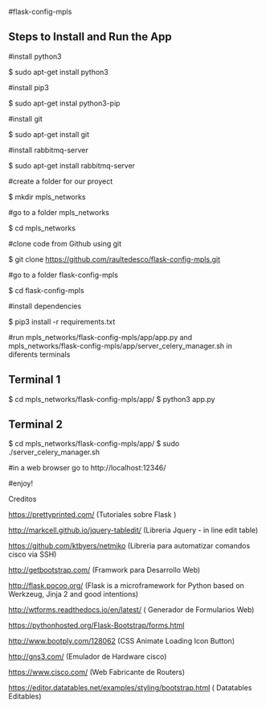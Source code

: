 #flask-config-mpls

Steps to Install and Run the App
---------------------------------------------------------------------------------------------------------------------------------

#install python3

$ sudo apt-get install python3

#install pip3

$ sudo apt-get instal python3-pip

#install git

$ sudo apt-get install git

#install rabbitmq-server

$ sudo apt-get install rabbitmq-server 

#create a folder for our proyect

$ mkdir mpls_networks

#go to a folder mpls_networks

$ cd mpls_networks

#clone code from Github using git

$ git clone https://github.com/raultedesco/flask-config-mpls.git

#go to a folder flask-config-mpls

$ cd flask-config-mpls

#install dependencies

$ pip3 install -r requirements.txt

#run mpls_networks/flask-config-mpls/app/app.py
and mpls_networks/flask-config-mpls/app/server_celery_manager.sh in diferents terminals

Terminal 1
----------
$ cd mpls_networks/flask-config-mpls/app/
$ python3 app.py

Terminal 2
----------
$ cd mpls_networks/flask-config-mpls/app/
$ sudo ./server_celery_manager.sh

#in a web browser go to http://localhost:12346/

#enjoy!




Creditos

https://prettyprinted.com/ (Tutoriales sobre Flask )

http://markcell.github.io/jquery-tabledit/ (Libreria Jquery - in line edit table)

https://github.com/ktbyers/netmiko (Libreria para automatizar comandos cisco via SSH)

http://getbootstrap.com/ (Framwork para Desarrollo Web)

http://flask.pocoo.org/ (Flask is a microframework for Python based on Werkzeug, Jinja 2 and good intentions)

http://wtforms.readthedocs.io/en/latest/ ( Generador de Formularios Web)

https://pythonhosted.org/Flask-Bootstrap/forms.html

http://www.bootply.com/128062 (CSS Animate Loading Icon Button)

http://gns3.com/ (Emulador de Hardware cisco)

https://www.cisco.com/ (Web Fabricante de Routers)

https://editor.datatables.net/examples/styling/bootstrap.html ( Datatables Editables)



